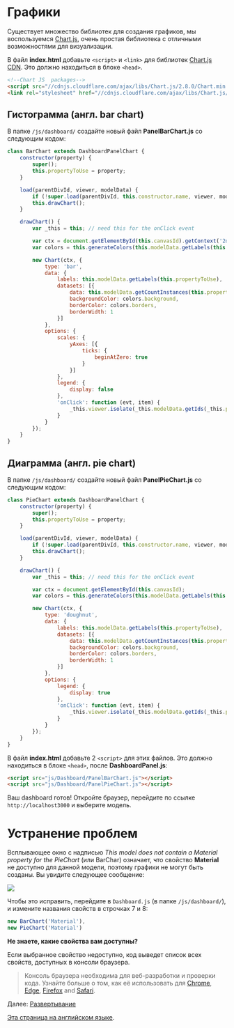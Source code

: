 # Графики

Существует множество библиотек для создания графиков, мы воспользуемся [Chart.js](https://www.chartjs.org/), очень простая библиотека с отличными возможностями для визуализации.

В файл **index.html** добавьте `<script>` и `<link>` для библиотек [Chart.js CDN](https://cdnjs.com/libraries/Chart.js). Это должно находиться в блоке `<head>`. 

```html
<!--Chart JS  packages-->
<script src="//cdnjs.cloudflare.com/ajax/libs/Chart.js/2.8.0/Chart.min.js" ></script>
<link rel="stylesheet" href="//cdnjs.cloudflare.com/ajax/libs/Chart.js/2.8.0/Chart.min.css" />
```

## Гистограмма (англ. bar chart)

В папке `/js/dashboard/` создайте новый файл **PanelBarChart.js** со следующим кодом:

```javascript
class BarChart extends DashboardPanelChart {
    constructor(property) {
        super();
        this.propertyToUse = property;
    }

    load(parentDivId, viewer, modelData) {
        if (!super.load(parentDivId, this.constructor.name, viewer, modelData)) return;
        this.drawChart();
    }

    drawChart() {
        var _this = this; // need this for the onClick event

        var ctx = document.getElementById(this.canvasId).getContext('2d');
        var colors = this.generateColors(this.modelData.getLabels(this.propertyToUse).length);

        new Chart(ctx, {
            type: 'bar',
            data: {
                labels: this.modelData.getLabels(this.propertyToUse),
                datasets: [{
                    data: this.modelData.getCountInstances(this.propertyToUse),
                    backgroundColor: colors.background,
                    borderColor: colors.borders,
                    borderWidth: 1
                }]
            },
            options: {
                scales: {
                    yAxes: [{
                        ticks: {
                            beginAtZero: true
                        }
                    }]
                },
                legend: {
                    display: false
                },
                'onClick': function (evt, item) {
                    _this.viewer.isolate(_this.modelData.getIds(_this.propertyToUse, item[0]._model.label));
                }
            }
        });
    }
}
```

## Диаграмма (англ. pie chart)

В папке `/js/dashboard/` создайте новый файл **PanelPieChart.js** со следующим кодом:

```javascript
class PieChart extends DashboardPanelChart {
    constructor(property) {
        super();
        this.propertyToUse = property;
    }

    load(parentDivId, viewer, modelData) {
        if (!super.load(parentDivId, this.constructor.name, viewer, modelData)) return;
        this.drawChart();
    }

    drawChart() {
        var _this = this; // need this for the onClick event

        var ctx = document.getElementById(this.canvasId);
        var colors = this.generateColors(this.modelData.getLabels(this.propertyToUse).length);

        new Chart(ctx, {
            type: 'doughnut',
            data: {
                labels: this.modelData.getLabels(this.propertyToUse),
                datasets: [{
                    data: this.modelData.getCountInstances(this.propertyToUse),
                    backgroundColor: colors.background,
                    borderColor: colors.borders,
                    borderWidth: 1
                }]
            },
            options: {
                legend: {
                    display: true
                },
                'onClick': function (evt, item) {
                    _this.viewer.isolate(_this.modelData.getIds(_this.propertyToUse, item[0]._model.label));
                }
            }
        });
    }
}
```

В файл **index.html** добавьте 2 `<script>` для этих файлов. Это должно находиться в блоке `<head>`, после **DashboardPanel.js**:

```html
<script src="js/Dashboard/PanelBarChart.js"></script>
<script src="js/Dashboard/PanelPieChart.js"></script>
```

Ваш dashboard готов! Откройте браузер, перейдите по ссылке `http://localhost3000` и выберите модель.

# Устранение проблем

Всплывающее окно с надписью *This model does not contain a Material property for the PieChart* (или BarChar) означает, что свойство **Material** не доступно для данной модели, поэтому графики не могут быть созданы. Вы увидите следующее сообщение: 

![](_media/javascript/js_dashboard_propertymissing.png)

Чтобы это исправить, перейдите в `Dashboard.js` (в папке `/js/dashboard/`), и измените названия свойств в строчках 7 и 8:

```javascript
new BarChart('Material'),
new PieChart('Material')
```

**Не знаете, какие свойства вам доступны?**

Если выбранное свойство недоступно, код выведет список всех свойств, доступных в консоли браузера.

> Консоль браузера необходима для веб-разработки и проверки кода. Узнайте больше о том, как её использовать для [Chrome](https://developers.google.com/web/tools/chrome-devtools/console/), [Edge](https://docs.microsoft.com/en-us/microsoft-edge/devtools-guide/console), [Firefox](https://developer.mozilla.org/en-US/docs/Tools/Web_Console/Opening_the_Web_Console) and [Safari](https://developer.apple.com/safari/tools/).

Далее: [Развертывание](deployment/)

[Эта страница на английском языке](https://learnforge.autodesk.io/#/viewer/dashboard/charts).
